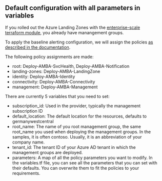 ## Default configuration with all parameters in variables

If you rolled out the Azure Landing Zones with the [enterprise-scale terraform module](https://github.com/Azure/terraform-azurerm-caf-enterprise-scale), you already have manangement groups.

To apply the baseline alerting configuration, we will assign the policies [as described in the documentation](https://azure.github.io/azure-monitor-baseline-alerts/patterns/alz/deploy/Introduction-to-deploying-the-ALZ-Pattern/).

The following policy assignments are made:

- root: Deploy-AMBA-SvcHealth, Deploy-AMBA-Notification
- landing-zones: Deploy-AMBA-LandingZone
- identity: Deploy-AMBA-Identity
- connectivity: Deploy-AMBA-Connectivity
- management: Deploy-AMBA-Management

There are currently 5 variables that you need to set:

- subscription_id: Used in the provider, typically the management subscription ID
- default_location: The default location for the resources, defaults to germanywestcentral
- root_name: The name of you root management group, the same root_name you used when deploying the management groups. In the samples, it is often contoso. Usually, it is an abbreviation of your company name.
- tenant_id: The tenant ID of your Azure AD tenant in which the management groups are deployed.
- parameters: A map of all the policy parameters you want to modify. In the variables.tf file, you can see all the parameters that you can set with their defaults. You can overwrite them to fit the policies to your requirements.
